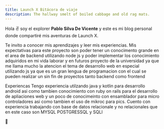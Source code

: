 ```yaml
---
title: Launch X Bitácora de viaje
description: The hallway smelt of boiled cabbage and old rag mats.
---
```


Hola ✌️  soy el explorer **Pablo Silva De Vicente** y este es mi blog personal donde compartiré mis aventuras de Launch X.

Te invito a conocer mis aprendizajes y leer mis experiencias.
Mis expectativas para este proyecto son poder tener un conocimento grande en el area de backend utilizando node js y poder implementar los conocimiento adquiridos en mi vida laborar y en futuros proyecto de la universidad ya que me llama mucho la atencion el tema de desarrollo web en especial utilizando js ya que es un gran lengua de programacion con el cual se pueden realizar un sin fin de proyectos tanto backend como frontend 

Experiencas 
Tengo experiencia utilzando java y kotlin para desarrollo android asi como tambien conocimiento con ruby on rails para el desarrollo de apliaciones web y un poco de conocimeinto con ensamblador para micro controladores asi como tambien el uso de mikroc para pics. Cuento con experiencia trabajando con base de datos relacionale y no relacionales que en este caso son MYSQL POSTGRESSQL y SQLI

🚀
